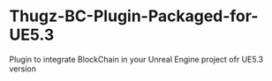 # Thugz-BC-Plugin-Packaged-for-UE5.3
Plugin to integrate BlockChain in your Unreal Engine project ofr UE5.3 version 
